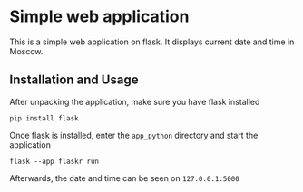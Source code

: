 # Simple web application

This is a simple web application on flask. It displays current date and time in Moscow.

## Installation and Usage

After unpacking the application, make sure you have flask installed

```
pip install flask
```

Once flask is installed, enter the `app_python` directory and start the application

```
flask --app flaskr run
```

Afterwards, the date and time can be seen on `127.0.0.1:5000`

